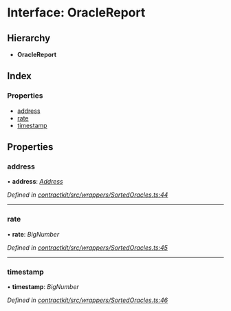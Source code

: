 # Interface: OracleReport

## Hierarchy

* **OracleReport**

## Index

### Properties

* [address](_wrappers_sortedoracles_.oraclereport.md#address)
* [rate](_wrappers_sortedoracles_.oraclereport.md#rate)
* [timestamp](_wrappers_sortedoracles_.oraclereport.md#timestamp)

## Properties

###  address

• **address**: *[Address](../modules/_base_.md#address)*

*Defined in [contractkit/src/wrappers/SortedOracles.ts:44](https://github.com/celo-org/celo-monorepo/blob/master/packages/contractkit/src/wrappers/SortedOracles.ts#L44)*

___

###  rate

• **rate**: *BigNumber*

*Defined in [contractkit/src/wrappers/SortedOracles.ts:45](https://github.com/celo-org/celo-monorepo/blob/master/packages/contractkit/src/wrappers/SortedOracles.ts#L45)*

___

###  timestamp

• **timestamp**: *BigNumber*

*Defined in [contractkit/src/wrappers/SortedOracles.ts:46](https://github.com/celo-org/celo-monorepo/blob/master/packages/contractkit/src/wrappers/SortedOracles.ts#L46)*
